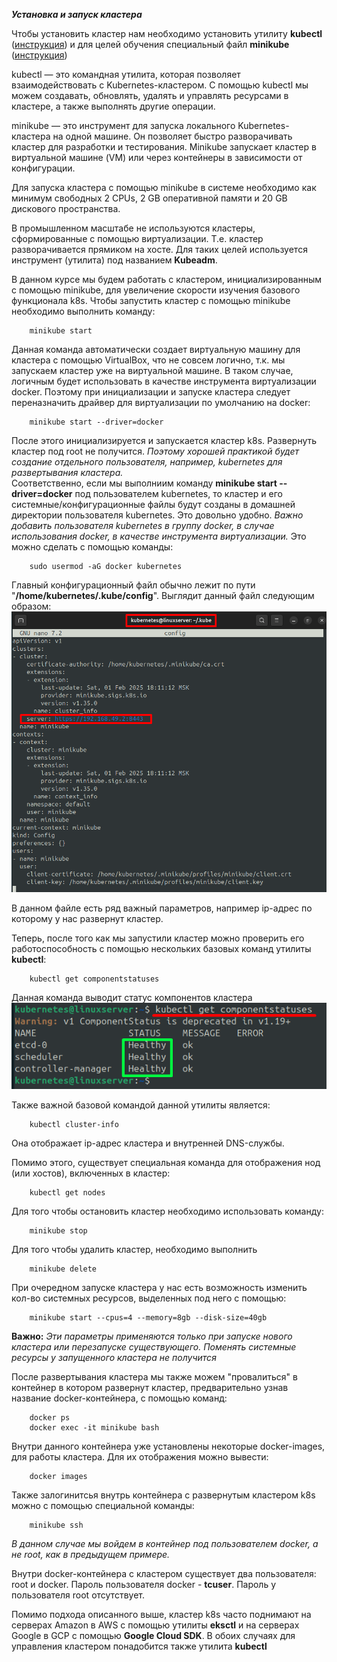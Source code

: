 ***Установка и запуск кластера***  
  
Чтобы установить кластер нам необходимо установить утилиту **kubectl** ([инструкция](https://kubernetes.io/docs/tasks/tools/install-kubectl-linux/)) и для целей обучения специальный файл **minikube** ([инструкция](https://kubernetes.io/docs/tutorials/hello-minikube/))  
  
kubectl — это командная утилита, которая позволяет взаимодействовать с Kubernetes-кластером. С помощью kubectl мы можем создавать, обновлять, удалять и управлять ресурсами в кластере, а также выполнять другие операции.  
  
minikube — это инструмент для запуска локального Kubernetes-кластера на одной машине. Он позволяет быстро разворачивать кластер для разработки и тестирования. Minikube запускает кластер в виртуальной машине (VM) или через контейнеры в зависимости от конфигурации.  
  
Для запуска кластера с помощью minikube в системе необходимо как минимум свободных 2 CPUs, 2 GB оперативной памяти и 20 GB дискового пространства.  
  
В промышленном масштабе не используются кластеры, сформированные с помощью виртуализации. Т.е. кластер разворачивается прямиком на хосте. Для таких целей используется инструмент (утилита) под названием **Kubeadm**.  
  
В данном курсе мы будем работать с кластером, инициализированным с помощью minikube, для увеличение скорости изучения базового функционала k8s. Чтобы запустить кластер с помощью minikube необходимо выполнить команду:
```
    minikube start
```  
Данная команда автоматически создает виртуальную машину для кластера с помощью VirtualBox, что не совсем логично, т.к. мы запускаем кластер уже на виртуальной машине. В таком случае, логичным будет использовать в качестве инструмента виртуализации docker. Поэтому при инициализации и запуске кластера следует переназначить драйвер для виртуализации по умолчанию на docker:
```
    minikube start --driver=docker
```  
После этого инициализируется и запускается кластер k8s. Развернуть кластер под root не получится. *Поэтому хорошей практикой будет создание отдельного пользователя, например, kubernetes для развертывания кластера.*  
Соответственно, если мы выполниим команду **minikube start --driver=docker** под пользователем kubernetes, то кластер и его системные/конфигурационные файлы будут созданы в домашней директории пользователя kubernetes. Это довольно удобно. *Важно добавить пользователя kubernetes в группу docker, в случае использования docker, в качестве инструмента виртуализации.* Это можно сделать с помощью команды:
```
    sudo usermod -aG docker kubernetes
```
  
Главный конфигурационный файл обычно лежит по пути "**/home/kubernetes/.kube/config**". Выглядит данный файл следующим образом:  
![Конфигурационный файл](./config.png)  
  
В данном файле есть ряд важный параметров, например ip-адрес по которому у нас развернут кластер.  
  
Теперь, после того как мы запустили кластер можно проверить его работоспособность с помощью нескольких базовых команд утилиты **kubectl**:
```
    kubectl get componentstatuses
```  
Данная команда выводит статус компонентов кластера  
![Статусы компонентов кластера](./component_statuses.png)  
  
Также важной базовой командой данной утилиты является:
```
    kubectl cluster-info
```  
Она отображает ip-адрес кластера и внутренней DNS-службы.  
  
Помимо этого, существует специальная команда для отображения нод (или хостов), включенных в кластер:
```
    kubectl get nodes
```  
  
Для того чтобы остановить кластер необходимо использовать команду:
```
    minikube stop
```  
Для того чтобы удалить кластер, необходимо выполнить 
```
    minikube delete
```  
  
При очередном запуске кластера у нас есть возможность изменить кол-во системных ресурсов, выделенных под него с помощью:
```
    minikube start --cpus=4 --memory=8gb --disk-size=40gb
```  
**Важно:** *Эти параметры применяются только при запуске нового кластера или перезапуске существующего. Поменять системные ресурсы у запущенного кластера не получится*  
  
После развертывания кластера мы также можем "провалиться" в контейнер в котором развернут кластер, предварительно узнав название docker-контейнера, с помощью команд:
```
    docker ps
    docker exec -it minikube bash
```  
  
Внутри данного контейнера уже установлены некоторые docker-images, для работы кластера. Для их отображения можно вывести:
```
    docker images
```  
  
Также залогинитсья внутрь контейнера с развернутым кластером k8s можно с помощью специальной команды:
```
    minikube ssh
```
*В данном случае мы войдем в контейнер под пользователем docker, а не root, как в предыдущем примере.*  
  
Внутри docker-контейнера с кластером существует два пользователя: root и docker. Пароль пользователя docker - **tcuser**. Пароль у пользователя root отсутствует.  
  
Помимо подхода описанного выше, кластер k8s часто поднимают на серверах Amazon в AWS с помощью утилиты **eksctl** и на серверах Google в GCP с помощью **Google Cloud SDK**. В обоих случаях для управления кластером понадобится также утилита **kubectl**